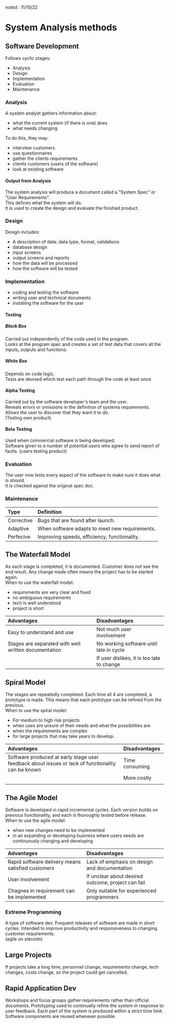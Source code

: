 
noted : 11/10/22

# System Analysis methods

## Software Development

Follows cyclic stages:

-   Analysis
-   Design
-   Implementation
-   Evaluation
-   Maintenance

### Analysis

A system analyst gathers information about:

-   what the current system (if there is one) does
-   what needs changing

To do this, they may:

-   interview customers
-   use questionnaires
-   gather the clients requirements
-   clients customers (users of the software)
-   look at existing software

#### Output from Analysis

The system analysis will produce a document called a "System Spec" or "User Requirements".  
This defines what the system will do.  
It is used to create the design and evaluate the finished product.

### Design

Design includes:

-   A description of data: data type, format, validations
-   database design
-   input screens
-   output screens and reports
-   how the data will be processed
-   how the software will be tested

### Implementation

-   coding and testing the software
-   writing user and technical documents
-   installing the software for the user

#### Testing

##### Black Box

Carried out independently of the code used in the program.  
Looks at the program spec and creates a set of test data that covers all the inputs, outputs and functions.

##### White Box

Depends on code logic.  
Tests are devised which test each path through the code at least once

#### Alpha Testing

Carried out by the software developer's team and the user.  
Reveals errors or omissions in the definition of systems requirements.  
Allows the user to discover that they want it to do.  
(Testing own product)

#### Beta Testing

Used when commercial software is being developed.  
Software given to a number of potential users who agree to send report of faults.
(users testing product)

### Evaluation

The user now tests every aspect of the software to make sure it does what is should.  
It is checked against the original spec doc.

### Maintenance

| Type       | Definition                                     |
| :--------- | :--------------------------------------------- |
| Corrective | Bugs that are found after launch.              |
| Adaptive   | When software adapts to meet new requirements. |
| Perfecive  | Improving speeds, efficiency, functionality.   |

## The Waterfall Model

As each stage is completed, it is documented. Customer does not see the end result. Any change made often means the project has to be started again.  
When to use the waterfall model:

-   requirements are very clear and fixed
-   no ambiguous requirements
-   tech is well understood
-   project is short

| Advantages                                           | Disadvantages                              |
| :--------------------------------------------------- | :----------------------------------------- |
| Easy to understand and use                           | Not much user involvement                  |
| Stages are separated with well written documentation | No working software until late in cycle    |
|                                                      | If user dislikes, it is too late to change |

## Spiral Model

The stages are repeatedly completed. Each time all 4 are completed, a prototype is made. This means that each prototype can be refined from the previous.  
When to use the spiral model:

-   For medium to high risk projects
-   when uses are unsure of their needs and what the possibilities are
-   when the requirements are complex
-   for large projects that may take years to develop.

| Advantages                                                                                        | Disadvantages  |
| :------------------------------------------------------------------------------------------------ | :------------- |
| Software produced at early stage user feedback about issues or lack of functionality can be known | Time consuming |
|                                                                                                   | More costly    |
|                                                                                                   |                |

## The Agile Model

Software is developed in rapid incremental cycles. Each version builds on previous functionality, and each is thoroughly tested before release.  
When to use the agile model:

-   when new changes need to be implemented
-   in an expanding or developing business where users needs are continuously changing and developing

| Advantages                                        | Disadvantages                                      |
| :------------------------------------------------ | :------------------------------------------------- |
| Rapid software delivery means satisfied customers | Lack of emphasis on design and documentation       |
| User involvement                                  | If unclear about desired outcome, project can fail |
| Chagnes in requirement can be implemented         | Only suitable for experienced programmers          |

### Extreme Programming

A type of software dev. Frequent releases of software are made in short cycles. Intended to improve productivity and responsiveness to changing customer requirements.  
(agile on steroids)

## Large Projects

If projects take a long time, personnel change, requirements change, tech changes, costs change, so the project could get cancelled.

## Rapid Application Dev

Workshops and focus groups gather requirements rather than official documents. Prototyping used to continually refine the system in response to user feedback. Each part of the system is produced within a strict time limit. Software components are reused whenever possible.
